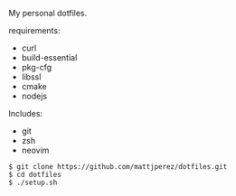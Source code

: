 My personal dotfiles.

requirements:

- curl
- build-essential
- pkg-cfg
- libssl
- cmake
- nodejs

Includes:

- git
- zsh
- neovim

```
$ git clone https://github.com/mattjperez/dotfiles.git
$ cd dotfiles
$ ./setup.sh
```
